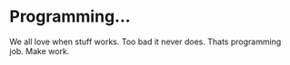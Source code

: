 # Programming...

We all love when stuff works. Too bad it never does. Thats programming job. Make work.
